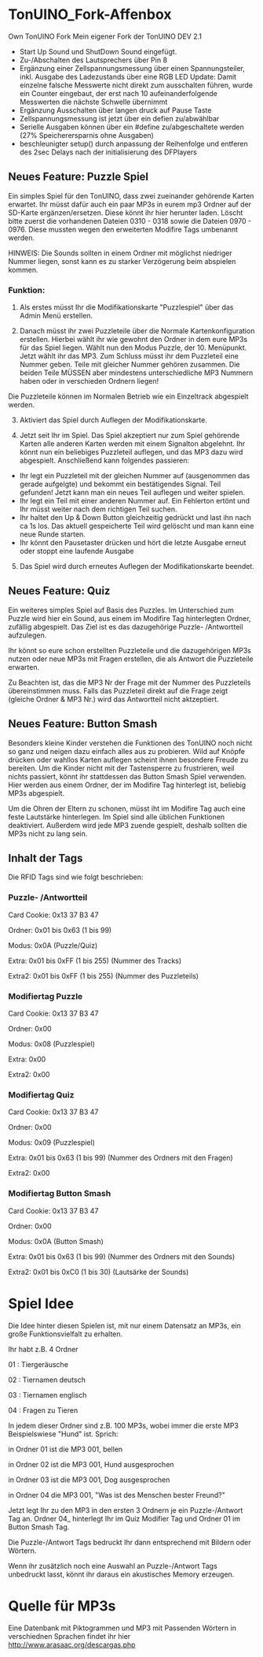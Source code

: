 # TonUINO_Fork-Affenbox
Own TonUINO Fork
Mein eigener Fork der TonUINO DEV 2.1
- Start Up Sound und ShutDown Sound eingefügt.
- Zu-/Abschalten des Lautsprechers über Pin 8
- Ergänzung einer Zellspannungsmessung über einen Spannungsteiler, inkl. Ausgabe des Ladezustands über eine RGB LED
      Update: Damit einzelne falsche Messwerte nicht direkt zum ausschalten führen, wurde ein Counter eingebaut, der erst nach 10     aufeinanderfolgende Messwerten     die nächste Schwelle übernimmt 
- Ergänzung Ausschalten über langen druck auf Pause Taste
- Zellspannungsmessung ist jetzt über ein defien zu/abwählbar
- Serielle Ausgaben können über ein #define zu/abgeschaltete werden (27% Speicherersparnis ohne Ausgaben)
- beschleunigter setup() durch anpassung der Reihenfolge und entferen des 2sec Delays nach der initialisierung des DFPlayers

## Neues Feature: Puzzle Spiel

Ein simples Spiel für den TonUINO, dass zwei zueinander gehörende Karten erwartet.
Ihr müsst dafür auch ein paar MP3s in eurem mp3 Ordner auf der SD-Karte ergänzen/ersetzen. Diese könnt ihr hier herunter laden.
Löscht bitte zuerst die vorhandenen Dateien 0310 - 0318 sowie die Dateien 0970 - 0976. Diese mussten wegen den erweiterten Modifire Tags umbenannt werden.

HINWEIS: Die Sounds sollten in einem Ordner mit möglichst niedriger Nummer liegen, sonst kann es zu starker Verzögerung beim abspielen
kommen.

### Funktion:
1. Als erstes müsst Ihr die Modifikationskarte "Puzzlespiel" über das Admin Menü erstellen.

2. Danach müsst ihr zwei Puzzleteile über die Normale Kartenkonfiguration erstellen. 
Hierbei wählt ihr wie gewohnt den Ordner in dem eure MP3s für das Spiel liegen.
Wählt nun den Modus Puzzle, der 10. Menüpunkt.
Jetzt wählt ihr das MP3.
Zum Schluss müsst ihr dem Puzzleteil eine Nummer geben. Teile mit gleicher Nummer gehören zusammen. Die beiden Teile MÜSSEN aber mindestens unterschiedliche MP3 Nummern haben oder in verschieden Ordnern liegen!

Die Puzzleteile können im Normalen Betrieb wie ein Einzeltrack abgespielt werden.

3. Aktiviert das Spiel durch Auflegen der Modifikationskarte.

4. Jetzt seit Ihr im Spiel. 
Das Spiel akzeptiert nur zum Spiel gehörende Karten alle anderen Karten werden mit einem Signalton abgelehnt.
Ihr könnt nun ein beliebiges Puzzleteil auflegen, und das MP3 dazu wird abgespielt. Anschließend kann folgendes passieren:
- Ihr legt ein Puzzleteil mit der gleichen Nummer auf (ausgenommen das gerade aufgelgte) und bekommt ein bestätigendes Signal. Teil gefunden! Jetzt kann man ein neues Teil auflegen und weiter spielen.
- Ihr legt ein Teil mit einer anderen Nummer auf. Ein Fehlerton ertönt und Ihr müsst weiter nach dem richtigen Teil suchen.
- Ihr haltet den Up & Down Button gleichzeitig gedrückt und last ihn nach ca 1s los. Das aktuell gespeicherte Teil wird gelöscht und man kann eine neue Runde starten.
- Ihr könnt den Pausetaster drücken und hört die letzte Ausgabe erneut oder stoppt eine laufende Ausgabe

5. Das Spiel wird durch erneutes Auflegen der Modifikationskarte beendet.

## Neues Feature: Quiz 

Ein weiteres simples Spiel auf Basis des Puzzles. Im Unterschied zum Puzzle wird hier ein Sound, aus einem im Modifire Tag hinterlegten Ordner, zufällig abgespielt. Das Ziel ist es das dazugehörige Puzzle- /Antwortteil aufzulegen.

Ihr könnt so eure schon erstellten Puzzleteile und die dazugehörigen MP3s nutzen oder neue MP3s mit Fragen erstellen, die als Antwort die Puzzleteile erwarten.

Zu Beachten ist, das die MP3 Nr der Frage mit der Nummer des Puzzleteils übereinstimmen muss. Falls das Puzzleteil direkt auf die Frage zeigt (gleiche Ordner & MP3 Nr.) wird das Antwortteil nicht aktzeptiert.

## Neues Feature: Button Smash

Besonders kleine Kinder verstehen die Funktionen des TonUINO noch nicht so ganz und neigen dazu einfach alles aus zu probieren. Wild auf Knöpfe drücken oder wahllos Karten auflegen scheint ihnen besondere Freude zu bereiten.
Um die Kinder nicht mit der Tastensperre zu frustrieren, weil nichts passiert, könnt ihr stattdessen das Button Smash Spiel verwenden.
Hier werden aus einem Ordner, der im Modifire Tag hinterlegt ist, beliebig MP3s abgespielt.

Um die Ohren der Eltern zu schonen, müsst iht im Modifire Tag auch eine feste Lautstärke hinterlegen. Im Spiel sind alle üblichen Funktionen deaktiviert. 
Außerdem wird jede MP3 zuende gespielt, deshalb sollten die MP3s nicht zu lang sein.

## Inhalt der Tags

Die RFID Tags sind wie folgt beschrieben:

### Puzzle- /Antwortteil
Card Cookie: 0x13 37 B3 47

Ordner: 0x01 bis 0x63 (1 bis 99)

Modus: 0x0A (Puzzle/Quiz)

Extra: 0x01 bis 0xFF (1 bis 255) (Nummer des Tracks)

Extra2: 0x01 bis 0xFF (1 bis 255) (Nummer des Puzzleteils)

### Modifiertag Puzzle
Card Cookie: 0x13 37 B3 47

Ordner: 0x00

Modus: 0x08 (Puzzlespiel)

Extra: 0x00

Extra2: 0x00

### Modifiertag Quiz
Card Cookie: 0x13 37 B3 47

Ordner: 0x00

Modus: 0x09 (Puzzlespiel)

Extra: 0x01 bis 0x63 (1 bis 99) (Nummer des Ordners mit den Fragen)

Extra2: 0x00

### Modifiertag Button Smash
Card Cookie: 0x13 37 B3 47

Ordner: 0x00

Modus: 0x0A (Button Smash)

Extra: 0x01 bis 0x63 (1 bis 99) (Nummer des Ordners mit den Sounds)

Extra2: 0x01 bis 0xC0 (1 bis 30) (Lautsärke der Sounds)



# Spiel Idee

Die Idee hinter diesen Spielen ist, mit nur einem Datensatz an MP3s, ein große Funktionsvielfalt zu erhalten.

Ihr habt z.B. 4 Ordner

01 : Tiergeräusche

02 : Tiernamen deutsch

03 : Tiernamen englisch

04 : Fragen zu Tieren

In jedem dieser Ordner sind z.B. 100 MP3s, wobei immer die erste MP3 Beispielswiese "Hund" ist.
Sprich:

in Ordner 01 ist die MP3 001, bellen

in Ordner 02 ist die MP3 001, Hund ausgesprochen

in Ordner 03 ist die MP3 001, Dog ausgesprochen

in Ordner 04 die MP3 001, "Was ist des Menschen bester Freund?"

Jetzt legt Ihr zu den MP3 in den ersten 3 Ordnern je ein Puzzle-/Antwort Tag an.
Ordner 04_ hinterlegt Ihr im Quiz Modifier Tag und Ordner 01 im Button Smash Tag.

Die Puzzle-/Antwort Tags bedruckt Ihr dann entsprechend mit Bildern oder Wörtern.

Wenn ihr zusätzlich noch eine Auswahl an Puzzle-/Antwort Tags unbedruckt lasst, könnt ihr daraus ein akustisches Memory erzeugen.

# Quelle für MP3s
Eine Datenbank mit Piktogrammen und MP3 mit Passenden Wörtern in verschiednen Sprachen findet ihr hier
http://www.arasaac.org/descargas.php
